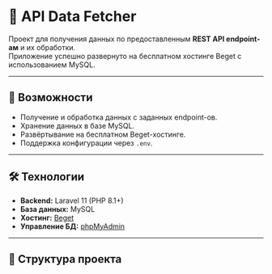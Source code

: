 # 📡 API Data Fetcher

Проект для получения данных по предоставленным **REST API endpoint-ам** и их обработки.  
Приложение успешно развернуто на бесплатном хостинге Beget с использованием MySQL.

---

## 🚀 Возможности
- Получение и обработка данных с заданных endpoint-ов.
- Хранение данных в базе MySQL.
- Развёртывание на бесплатном Beget-хостинге.
- Поддержка конфигурации через `.env`.

---

## 🛠 Технологии
- **Backend:** Laravel 11 (PHP 8.1+)
- **База данных:** MySQL  
- **Хостинг:** [Beget](https://beget.com)  
- **Управление БД:** [phpMyAdmin](https://free29.beget.com/phpMyAdmin/db_structure.php?server=1&db=q70192e7_safi)

---

## 📂 Структура проекта
